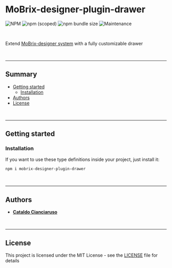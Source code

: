 # MoBrix-designer-plugin-drawer

![NPM](https://img.shields.io/npm/l/mobrix-designer-plugin-drawer?label=License&style=for-the-badge)
![npm (scoped)](https://img.shields.io/npm/v/mobrix-designer-plugin-drawer?color=orange%20&label=Latest%20version&style=for-the-badge&logo=npm)
![npm bundle size](https://img.shields.io/bundlephobia/min/mobrix-designer-plugin-drawer?label=Package%20size&style=for-the-badge)
![Maintenance](https://img.shields.io/maintenance/yes/2025?label=Maintained&style=for-the-badge)

<br>

Extend [MoBrix-designer system](https://github.com/CianciarusoCataldo/mobrix-designer) with a fully customizable drawer

<br>

---

## Summary

- [Getting started](#getting-started)
  - [Installation](#installation)
- [Authors](#authors)
- [License](#license)

<br>

---

## Getting started

### Installation

If you want to use these type definitions inside your project, just install it:

```sh
npm i mobrix-designer-plugin-drawer
```

<br>

---

## Authors

- [**Cataldo Cianciaruso**](https://github.com/CianciarusoCataldo)

<br>

---

## License

This project is licensed under the MIT License - see the [LICENSE](LICENSE) file for details
